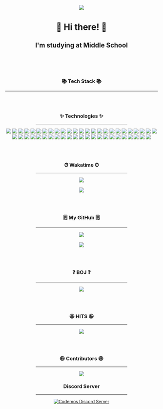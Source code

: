 <div align="center">
	<img src="https://capsule-render.vercel.app/api?type=waving&color=timeGradient&height=180&section=header&text=jwkwon's%20GitHub!&fontSize=90" />
</div>

<h1 align="center">👋 Hi there! 👋</h3>

<h2 align="center">I'm studying at Middle School</p>

<br /><br />

<h3 align="center">📚 Tech Stack 📚</h3>
<div align="center">
	<hr width="500px;" />
</div>

<br /><br />

<h3 align="center">✨ Technologies ✨</h3>
<div align="center">
	<hr width="300px;"/>
	<img src="https://img.shields.io/badge/Python-3766AB?style=for-the-badge&logo=Python&logoColor=white" />
	<img src="https://img.shields.io/badge/TensorFlow-FF6F00?style=for-the-badge&logo=TensorFlow&logoColor=white" />
	<img src="https://img.shields.io/badge/NumPy-013243?style=for-the-badge&logo=NumPy&logoColor=white" />
	<img src="https://img.shields.io/badge/pandas-150458?style=for-the-badge&logo=pandas&logoColor=white" />
  	<img src="https://img.shields.io/badge/Java-007396?style=for-the-badge&logo=Java&logoColor=white" />
	<img src="https://img.shields.io/badge/Dart-0175C2?style=for-the-badge&logo=Dart&logoColor=white" />
	<img src="https://img.shields.io/badge/Spring-6DB33F?style=for-the-badge&logo=Spring&logoColor=white" />
	<img src="https://img.shields.io/badge/JavaScript-F7DF1E?style=for-the-badge&logo=JavaScript&logoColor=white" />
	<img src="https://img.shields.io/badge/Node.js-339933?style=for-the-badge&logo=Node.js&logoColor=white" />
	<img src="https://img.shields.io/badge/Nodemon-76D04B?style=for-the-badge&logo=Nodemon&logoColor=white" />
	<img src="https://img.shields.io/badge/ts-node-3178c6?style=for-the-badge&logo=ts-node&logoColor=white" />
	<img src="https://img.shields.io/badge/TypeScript-3178C6?style=for-the-badge&logo=TypeScript&logoColor=white" />
	<img src="https://img.shields.io/badge/React-61DAFB?style=for-the-badge&logo=React&logoColor=white" />
	<img src="https://img.shields.io/badge/Svelte-FF3E00?style=for-the-badge&logo=Svelte&logoColor=white" />
	<img src="https://img.shields.io/badge/Vite-646CFF?style=for-the-badge&logo=Vite&logoColor=white" />
  	<img src="https://img.shields.io/badge/HTML5-E34F26?style=for-the-badge&logo=HTML5&logoColor=white" />
	<img src="https://img.shields.io/badge/CSS3-1572B6?style=for-the-badge&logo=CSS3&logoColor=white" />
	<img src="https://img.shields.io/badge/Bootstrap-7952B3?style=for-the-badge&logo=Bootstrap&logoColor=white" />
	<img src="https://img.shields.io/badge/Tailwind%20CSS-06B6D4?style=for-the-badge&logo=Tailwind%20CSS&logoColor=white" />
	<img src="https://img.shields.io/badge/YAML-CB171E?style=for-the-badge&logo=YAML&logoColor=white" />
	<img src="https://img.shields.io/badge/JSON-000000?style=for-the-badge&logo=JSON&logoColor=white" />
	<img src="https://img.shields.io/badge/XAML-0C54C2?style=for-the-badge&logo=XAML&logoColor=white" />
	<img src="https://img.shields.io/badge/Oracle%20SQL-F80000?style=for-the-badge&logo=Oracle&logoColor=white" />
	<img src="https://img.shields.io/badge/MongoDB-47A248?style=for-the-badge&logo=MongoDB&logoColor=white" />
	<img src="https://img.shields.io/badge/Firebase-FFCA28?style=for-the-badge&logo=Firebase&logoColor=white" />
	<img src="https://img.shields.io/badge/Mongoose-880000?style=for-the-badge&logo=Mongoose&logoColor=white" />
	<img src="https://img.shields.io/badge/Gradle-02303A?style=for-the-badge&logo=Gradle&logoColor=white" />
	<img src="https://img.shields.io/badge/Apache%20Maven-C71A36?style=for-the-badge&logo=Apache Maven&logoColor=white" />
	<img src="https://img.shields.io/badge/Amazon%20AWS-232F3E?style=for-the-badge&logo=Amazon%20AWS&logoColor=white" />
	<img src="https://img.shields.io/badge/Amazon%20EC2-FF9900?style=for-the-badge&logo=Amazon%20EC2&logoColor=white" />
	<img src="https://img.shields.io/badge/MySQL-4479A1?style=for-the-badge&logo=MySQL&logoColor=white" />
	<img src="https://img.shields.io/badge/MariaDB-003545?style=for-the-badge&logo=MariaDB&logoColor=white" />
	<img src="https://img.shields.io/badge/GitHub-181717?style=for-the-badge&logo=GitHub&logoColor=white" />
	<img src="https://img.shields.io/badge/Git-F05032?style=for-the-badge&logo=Git&logoColor=white" />
	<img src="https://img.shields.io/badge/Docker-2496ED?style=for-the-badge&logo=Docker&logoColor=white" />
	<img src="https://img.shields.io/badge/Visual%20Studio%20Code-007ACC?style=for-the-badge&logo=VisualStudioCode&logoColor=white" />
	<img src="https://img.shields.io/badge/IntelliJ%20IDEA-000000?style=for-the-badge&logo=IntelliJ Idea&logoColor=white" />
	<img src="https://img.shields.io/badge/WebStorm-000000?style=for-the-badge&logo=WebStorm&logoColor=white" />
	<img src="https://img.shields.io/badge/DataGrip-000000?style=for-the-badge&logo=DataGrip&logoColor=white" />
	<img src="https://img.shields.io/badge/Jupyter-F37626?style=for-the-badge&logo=Jupyter&logoColor=white" />
	<img src="https://img.shields.io/badge/Notepad%2B%2B-90E59A?style=for-the-badge&logo=Notepad%2B%2B&logoColor=white" />
	<img src="https://img.shields.io/badge/Google%20Colab-F9AB00?style=for-the-badge&logo=Google Colab&logoColor=white" />
	<img src="https://img.shields.io/badge/macOS-000000?style=for-the-badge&logo=macOS&logoColor=white" />
	<img src="https://img.shields.io/badge/Postman-FF6C37?style=for-the-badge&logo=Postman&logoColor=white" />
	<img src="https://img.shields.io/badge/Stack%20Overflow-F58025?style=for-the-badge&logo=Stack%20Overflow&logoColor=white" />
	<img src="https://img.shields.io/badge/Slack-4A154B?style=for-the-badge&logo=Slack&logoColor=white" />
	<img src="https://img.shields.io/badge/Discord-5865F2?style=for-the-badge&logo=Discord&logoColor=white" />
	<img src="https://img.shields.io/badge/Tomcat-F8DC75?style=for-the-badge&logo=ApacheTomcat&logoColor=white" />
</div>

<br /><br />

<h3 align="center">⏰ Wakatime ⏰</h3>
<div align="center">
	<hr width="300px;" />
	<img src="https://wakatime.com/badge/user/04576067-463a-4fd9-be4e-56687a44d3fb.svg" />
	<br />
	<br />
	<img src="https://github-readme-stats.vercel.app/api/wakatime?username=jwkwon0817" />
</div>

<br /><br />

<h3 align="center">🗒️ My GitHub 🗒️</h3>
<div align="center">
	<hr width="300px;" />
	<img src="https://github-readme-stats.vercel.app/api/top-langs/?username=jwkwon0817&layout=compact" />
	<br /><br />
	<img src="https://github-readme-stats.vercel.app/api?username=jwkwon0817&show_icons=true" />
</div>

<br /><br />

<h3 align="center">❓ BOJ ❓</h3>
<div align="center">
	<hr width="300px;" />
	<img src="http://mazassumnida.wtf/api/v2/generate_badge?boj=jwkwon"/>
</div>

<br /><br />

<h3 align="center">😀 HITS 😀</h3>
<div align="center">
	<hr width="300px;" />
	<a href="https://hits.seeyoufarm.com"><img src="https://hits.seeyoufarm.com/api/count/incr/badge.svg?url=https%3A%2F%2Fgithub.com%2Fjwkwon0817%2Fhit-counter&count_bg=%231FD9DF&title_bg=%231F9ED1&icon=github.svg&icon_color=%23FFFFFF&title=hits&edge_flat=false" /></a>
</div>

<br /><br />

<h3 align="center">😆 Contributors 😆</h3>
<div align="center">
	<hr width="300px;" />
	<img src="https://github-contributor-stats.vercel.app/api?username=jwkwon0817&hide=B&theme=gruvbox" />
</div>

<h3 align="center">Discord Server</h3>
<div align="center">
	<hr width="300px;" />
	 <a href="https://discord.gg/codemos" target="_blank">
		<img 
		     alt="Codemos Discord Server" 
		     src="https://img.shields.io/discord/1037667930411892736?color=%235865F2&label=discord&logo=discord&style=for-the-badge&labelColor=5865F2&logoColor=ffffff" />
	</a>
</div>
